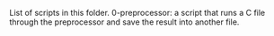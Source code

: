List of scripts in this folder.
0-preprocessor: a script that runs a C file through the preprocessor and save the result into another file.
